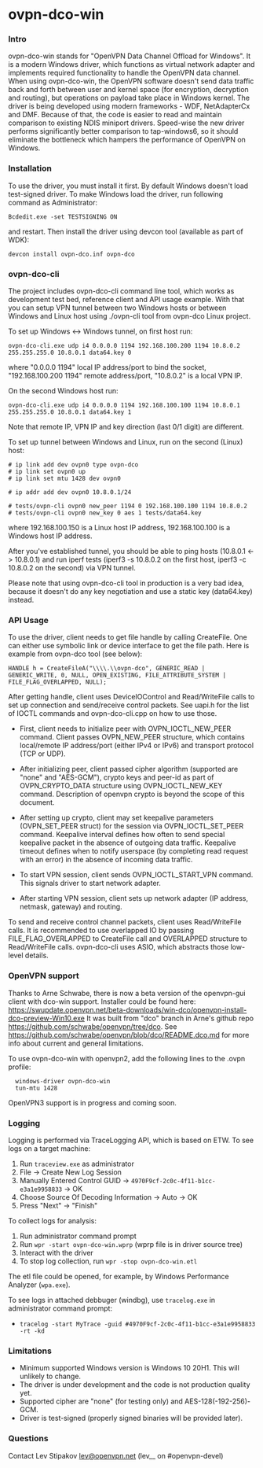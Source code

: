 # ovpn-dco-win

### Intro

ovpn-dco-win stands for "OpenVPN Data Channel Offload for Windows". It is a modern Windows driver, which functions as virtual network adapter and implements required functionality to handle the OpenVPN data channel. When using ovpn-dco-win, the OpenVPN software doesn't send data traffic back and forth between user and kernel space (for encryption, decryption and routing), but operations on payload take place in Windows kernel. The driver is being developed using modern frameworks - WDF, NetAdapterCx and DMF. Because of that, the code is easier to read and maintain comparison to existing NDIS miniport drivers. Speed-wise the new driver performs significantly better comparison to tap-windows6, so it should eliminate the bottleneck which hampers the performance of OpenVPN on Windows.


### Installation

To use the driver, you must install it first. By default Windows doesn't load test-signed driver. To make Windows load the driver, run following command as Administrator:

```
Bcdedit.exe -set TESTSIGNING ON
```

and restart. Then install the driver using devcon tool (available as part of WDK):

```
devcon install ovpn-dco.inf ovpn-dco
```


### ovpn-dco-cli

The project includes ovpn-dco-cli command line tool, which works as development test bed, reference client and API usage example. With that you can setup VPN tunnel between two Windows hosts or
between Windows and Linux host using ./ovpn-cli tool from ovpn-dco Linux project.

To set up Windows <-> Windows tunnel, on first host run:

```
ovpn-dco-cli.exe udp i4 0.0.0.0 1194 192.168.100.200 1194 10.8.0.2 255.255.255.0 10.8.0.1 data64.key 0
```

where "0.0.0.0 1194" local IP address/port to bind the socket, "192.168.100.200 1194" remote address/port, "10.8.0.2" is a local VPN IP.

On the second Windows host run:

```
ovpn-dco-cli.exe udp i4 0.0.0.0 1194 192.168.100.100 1194 10.8.0.1 255.255.255.0 10.8.0.1 data64.key 1
```

Note that remote IP, VPN IP and key direction (last 0/1 digit) are different.

To set up tunnel between Windows and Linux, run on the second (Linux) host:

```
# ip link add dev ovpn0 type ovpn-dco
# ip link set ovpn0 up
# ip link set mtu 1428 dev ovpn0

# ip addr add dev ovpn0 10.8.0.1/24

# tests/ovpn-cli ovpn0 new_peer 1194 0 192.168.100.100 1194 10.8.0.2
# tests/ovpn-cli ovpn0 new_key 0 aes 1 tests/data64.key
```

where 192.168.100.150 is a Linux host IP address, 192.168.100.100 is a Windows host IP address.

After you've established tunnel, you should be able to ping hosts (10.8.0.1 <-> 10.8.0.1) and run iperf tests (iperf3 -s 10.8.0.2 on the first host, iperf3 -c 10.8.0.2 on the second) via VPN tunnel.

Please note that using ovpn-dco-cli tool in production is a very bad idea, because it doesn't do any key negotiation and use a static key (data64.key) instead.


### API Usage

To use the driver, client needs to get file handle by calling CreateFile. One can either use symbolic link or device interface to get the file path. Here is example from ovpn-dco tool (see below):

```
HANDLE h = CreateFileA("\\\\.\\ovpn-dco", GENERIC_READ | GENERIC_WRITE, 0, NULL, OPEN_EXISTING, FILE_ATTRIBUTE_SYSTEM | FILE_FLAG_OVERLAPPED, NULL);
```

After getting handle, client uses DeviceIOControl and Read/WriteFile calls to set up connection and send/receive control packets. See uapi.h for the list of IOCTL commands and ovpn-dco-cli.cpp on how to use those.

* First, client needs to initialize peer with OVPN_IOCTL_NEW_PEER command. Client passes OVPN_NEW_PEER structure, which contains local/remote IP address/port (either IPv4 or IPv6) and transport protocol (TCP or UDP).

* After initializing peer, client passed cipher algorithm (supported are "none" and "AES-GCM"), crypto keys and peer-id as part of OVPN_CRYPTO_DATA structure using OVPN_IOCTL_NEW_KEY command. Description of openvpn crypto is beyond the scope of this document.

* After setting up crypto, client may set keepalive parameters (OVPN_SET_PEER struct) for the session via OVPN_IOCTL_SET_PEER command. Keepalive interval defines how often to send special keepalive packet in the absence of outgoing data traffic. Keepalive timeout defines when to notify userspace (by completing read request with an error) in the absence of incoming data traffic.

* To start VPN session, client sends OVPN_IOCTL_START_VPN command. This signals driver to start network adapter.

* After starting VPN session, client sets up network adapter (IP address, netmask, gateway) and routing.

To send and receive control channel packets, client uses Read/WriteFile calls. It is recommended to use overlapped IO by passing FILE_FLAG_OVERLAPPED to CreateFile call and OVERLAPPED structure to Read/WriteFile calls. ovpn-dco-cli uses ASIO, which abstracts those low-level details.


### OpenVPN support

Thanks to Arne Schwabe, there is now a beta version of the openvpn-gui client with dco-win support.
Installer could be found here: https://swupdate.openvpn.net/beta-downloads/win-dco/openvpn-install-dco-preview-Win10.exe
It was built from "dco" branch in Arne's github repo https://github.com/schwabe/openvpn/tree/dco. See https://github.com/schwabe/openvpn/blob/dco/README.dco.md for more info about current and general limitations.

To use ovpn-dco-win with openvpn2, add the following lines to the .ovpn profile:

```
  windows-driver ovpn-dco-win
  tun-mtu 1428
```

OpenVPN3 support is in progress and coming soon.

### Logging

Logging is performed via TraceLogging API, which is based on ETW. To see logs on a target machine:

1. Run `traceview.exe` as administrator
2. File -> Create New Log Session
3. Manually Entered Control GUID -> `4970F9cf-2c0c-4f11-b1cc-e3a1e9958833` -> OK
4. Choose Source Of Decoding Information -> Auto -> OK
5. Press "Next" -> "Finish"

To collect logs for analysis:

1. Run administrator command prompt
2. Run `wpr -start ovpn-dco-win.wprp` (wprp file is in driver source tree)
3. Interact with the driver
4. To stop log collection, run `wpr -stop ovpn-dco-win.etl`

The etl file could be opened, for example, by Windows Performance Analyzer (`wpa.exe`).

To see logs in attached debbuger (windbg), use `tracelog.exe` in administrator command prompt:

* `tracelog -start MyTrace -guid #4970F9cf-2c0c-4f11-b1cc-e3a1e9958833 -rt -kd`


### Limitations

* Minimum supported Windows version is Windows 10 20H1. This will unlikely to change.
* The driver is under development and the code is not production quality yet.
* Supported cipher are "none" (for testing only) and AES-128(-192-256)-GCM.
* Driver is test-signed (properly signed binaries will be provided later).


### Questions

Contact Lev Stipakov [lev@openvpn.net](mailto:lev@openvpn.net) (lev__ on #openvpn-devel)
